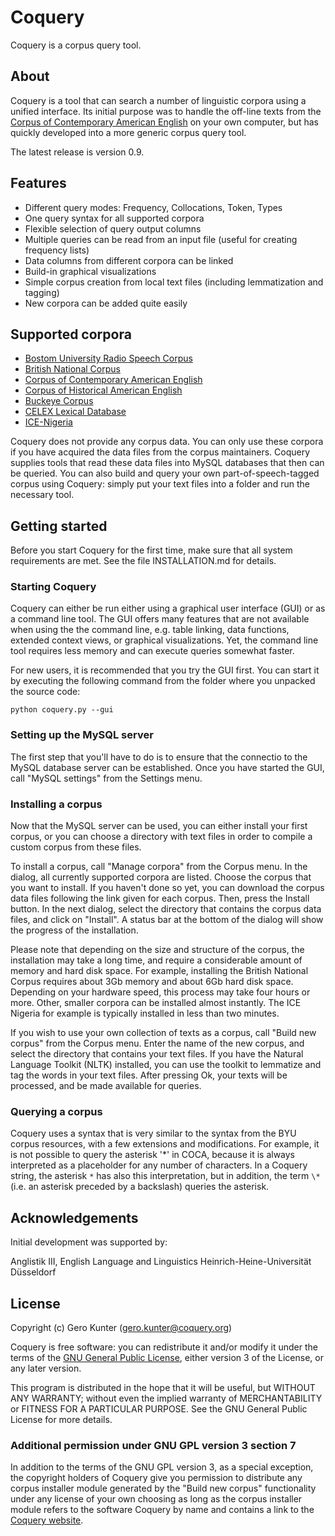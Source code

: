 # Coquery #

Coquery is a corpus query tool.

## About ##
Coquery is a tool that can search a number of linguistic corpora using a unified interface. Its initial purpose was to handle the off-line texts from the [Corpus of Contemporary American English](http://corpus.byu.edu/coca/) on your own computer, but has quickly developed into a more generic corpus query tool.

The latest release is version 0.9. 

## Features ##
* Different query modes: Frequency, Collocations, Token, Types
* One query syntax for all supported corpora
* Flexible selection of query output columns
* Multiple queries can be read from an input file (useful for creating frequency lists)
* Data columns from different corpora can be linked
* Build-in graphical visualizations
* Simple corpus creation from local text files (including lemmatization and tagging)
* New corpora can be added quite easily

## Supported corpora ##
* [Bostom University Radio Speech Corpus](https://catalog.ldc.upenn.edu/LDC96S36)
* [British National Corpus](http://www.natcorp.ox.ac.uk/)
* [Corpus of Contemporary American English](http://corpus.byu.edu/coca/)
* [Corpus of Historical American English](http://corpus.byu.edu/coha/)
* [Buckeye Corpus](http://buckeyecorpus.osu.edu/)
* [CELEX Lexical Database](https://catalog.ldc.upenn.edu/LDC96L14)
* [ICE-Nigeria](http://sourceforge.net/projects/ice-nigeria/)

Coquery does not provide any corpus data. You can only use these corpora if you have acquired the data files from the corpus maintainers. Coquery supplies tools that read these data files into MySQL databases that then can be queried. You can also build and query your own part-of-speech-tagged corpus using Coquery: simply put your text files into a folder and run the necessary tool.

## Getting started ##
Before you start Coquery for the first time, make sure that all system 
requirements are met. See the file INSTALLATION.md for details.

### Starting Coquery ###

Coquery can either be run either using a graphical user interface (GUI) or as 
a command line tool. The GUI offers many features that are not available 
when using the the command line, e.g. table linking, data functions, extended
context views, or graphical visualizations. Yet, the command line tool 
requires less memory and can execute queries somewhat faster. 

For new users, it is recommended that you try the GUI first. You can start it
by executing the following command from the folder where you unpacked the 
source code:
    
```
python coquery.py --gui
```

### Setting up the MySQL server ###
The first step that you'll have to do is to ensure that the connectio to the
MySQL database server can be established. Once you have started the GUI, call
"MySQL settings" from the Settings menu. 

### Installing a corpus ###
Now that the MySQL server can be used, you can either install your first 
corpus, or you can choose a directory with text files in order to 
compile a custom corpus from these files.

To install a corpus, call "Manage corpora" from the Corpus menu. In the 
dialog, all currently supported corpora are listed. Choose the corpus that
you want to install. If you haven't done so yet, you can download the corpus
data files following the link given for each corpus. Then, press the Install 
button. In the next dialog, select the directory that contains the corpus 
data files, and click on "Install". A status bar at the bottom of the dialog 
will show the progress of the installation. 

Please note that depending on the size and structure of the corpus, the
installation may take a long time, and require a considerable amount of 
memory and hard disk space. For example, installing the British National 
Corpus requires about 3Gb memory and about 6Gb hard disk space. Depending on
your hardware speed, this process may take four hours or more. Other, smaller
corpora can be installed almost instantly. The ICE Nigeria for example is 
typically installed in less than two minutes.

If you wish to use your own collection of texts as a corpus, call "Build new
corpus" from the Corpus menu. Enter the name of the new corpus, and select the
directory that contains your text files. If you have the Natural Language 
Toolkit (NLTK) installed, you can use the toolkit to lemmatize and tag the 
words in your text files. After pressing Ok, your texts will be processed, and
be made available for queries.

### Querying a corpus ###
Coquery uses a syntax that is very similar to the syntax from the BYU corpus resources, with a few extensions and modifications. For example, it is not possible to query the asterisk '*' in COCA, because it is always interpreted as a placeholder for any number of characters. In a Coquery string, the asterisk ``*`` has also this interpretation, but in addition, the term ``\*`` (i.e. an asterisk preceded by a backslash) queries the asterisk.

## Acknowledgements ##
Initial development was supported by: 

Anglistik III, English Language and Linguistics
Heinrich-Heine-Universität Düsseldorf

## License ##
Copyright (c) Gero Kunter (gero.kunter@coquery.org)

Coquery is free software: you can redistribute it and/or modify
it under the terms of the [GNU General Public License](http://www.gnu.org/licenses/), 
either version 3 of the License, or any later version.

This program is distributed in the hope that it will be useful,
but WITHOUT ANY WARRANTY; without even the implied warranty of
MERCHANTABILITY or FITNESS FOR A PARTICULAR PURPOSE.  See the
GNU General Public License for more details.

### Additional permission under GNU GPL version 3 section 7 ###

In addition to the terms of the GNU GPL version 3, as a special exception, 
the copyright holders of Coquery give you permission to distribute any 
corpus installer module generated by the "Build new corpus" functionality 
under any license of your own choosing as long as the corpus installer 
module refers to the software Coquery by name and contains a link to 
the [Coquery website](http://www.coquery.org/).

